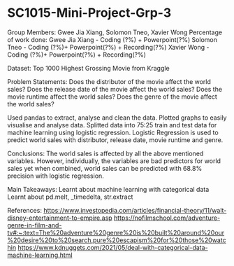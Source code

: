 # SC1015-Mini-Project-Grp-3
Group Members: Gwee Jia Xiang, Solomon Tneo, Xavier Wong
Percentage of work done: Gwee Jia Xiang - Coding (?%) + Powerpoint(?%)
                         Solomon Tneo - Coding (?%)+ Powerpoint(?%) + Recording(?%)
                         Xavier Wong - Coding (?%)+ Powerpoint(?%) + Recording(?%)
                         
Dataset: Top 1000 Highest Grossing Movie from Kraggle

Problem Statements:
  Does the distributor of the movie affect the world sales?
  Does the release date of the movie affect the world sales?
  Does the movie runtime affect the world sales?
  Does the genre of the movie affect the world sales?

Used pandas to extract, analyse and clean the data. Plotted graphs to easily visualise and analyse data. Splitted data into 75:25 train and test data for machine learning using logistic regression. Logistic Regression is used to predict world sales with distributor, release date, movie runtime and genre.

Conclusions:
The world sales is affected by all the above mentioned variables. However, individually, the variables are bad predictors for world sales yet when combined, world sales can be predicted with 68.8% precision with logistic regression.

Main Takeaways:
Learnt about machine learning with categorical data
Learnt about pd.melt, _timedelta, str.extract

References:
https://www.investopedia.com/articles/financial-theory/11/walt-disney-entertainment-to-empire.asp
https://nofilmschool.com/adventure-genre-in-film-and-tv#:~:text=The%20adventure%20genre%20is%20built%20around%20our%20desire%20to%20search,pure%20escapism%20for%20those%20watchin
https://www.kdnuggets.com/2021/05/deal-with-categorical-data-machine-learning.html
